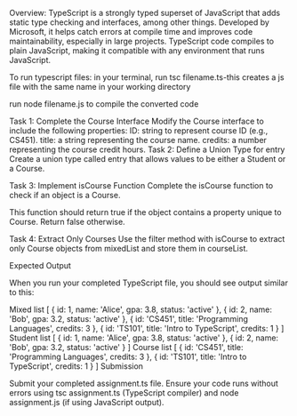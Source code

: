 Overview: TypeScript is a strongly typed superset of JavaScript that adds static type checking and interfaces, among other things. Developed by Microsoft, it helps catch errors at compile time and improves code maintainability, especially in large projects. TypeScript code compiles to plain JavaScript, making it compatible with any environment that runs JavaScript.

To run typescript files:
in your terminal, run tsc filename.ts-this creates a js file with the same name in your working directory

run node filename.js to compile the converted code 

Task 1: Complete the Course Interface
Modify the Course interface to include the following properties:
        ID: string to represent course ID (e.g., CS451).
        title: a string representing the course name.
        credits: a number representing the course credit hours.
Task 2: Define a Union Type for entry
        Create a union type called entry that allows values to be either a Student or a Course.

Task 3: Implement isCourse Function
        Complete the isCourse function to check if an object is a Course.

This function should return true if the object contains a property unique to Course.
        Return false otherwise.
        
Task 4: Extract Only Courses
        Use the filter method with isCourse to extract only Course objects from mixedList and store them in courseList.

Expected Output

When you run your completed TypeScript file, you should see output similar to this:

Mixed list [
  { id: 1, name: 'Alice', gpa: 3.8, status: 'active' },
  { id: 2, name: 'Bob', gpa: 3.2, status: 'active' },
  { id: 'CS451', title: 'Programming Languages', credits: 3 },
  { id: 'TS101', title: 'Intro to TypeScript', credits: 1 }
]
Student list [
  { id: 1, name: 'Alice', gpa: 3.8, status: 'active' },
  { id: 2, name: 'Bob', gpa: 3.2, status: 'active' }
]
Course list [
  { id: 'CS451', title: 'Programming Languages', credits: 3 },
  { id: 'TS101', title: 'Intro to TypeScript', credits: 1 }
]
Submission

Submit your completed assignment.ts file.
Ensure your code runs without errors using tsc assignment.ts (TypeScript compiler) and node assignment.js (if using JavaScript output).
